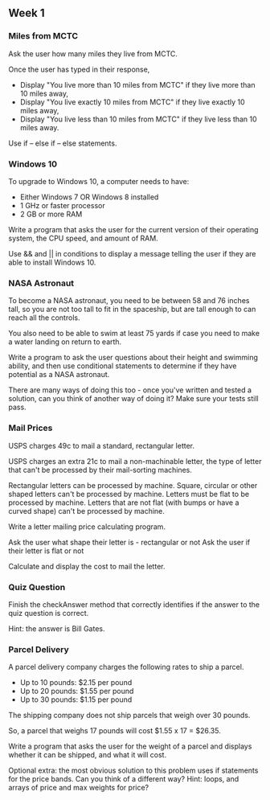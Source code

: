 ## Week 1


### Miles from MCTC

Ask the user how many miles they live from MCTC.

Once the user has typed in their response,

*	Display "You live more than 10 miles from MCTC" if they live more than 10 miles away,
*	Display "You live exactly 10 miles from MCTC" if they live exactly 10 miles away,
*	Display "You live less than 10 miles from MCTC" if they live less than 10 miles away.

Use if – else if – else statements.

 
### Windows 10 

To upgrade to Windows 10, a computer needs to have:

*	Either Windows 7 OR Windows 8 installed
*	1 GHz or faster processor
*	2 GB or more RAM

Write a program that asks the user for the current version of their
operating system, the CPU speed, and amount of RAM.

Use && and || in conditions to display a message telling the user
if they are able to install Windows 10.

  
### NASA Astronaut
 
To become a NASA astronaut, you need to be between 58 and 76 inches tall, so you
are not too tall to fit in the spaceship, but are tall enough to can reach all the controls.

You also need to be able to swim at least 75 yards if case you need to make a water landing on return to earth.

Write a program to ask the user questions about their height and swimming ability,
and then use conditional statements to determine if they have potential as a NASA astronaut.

There are many ways of doing this too - once you've written and tested a solution,
can you think of another way of doing it? Make sure your tests still pass.


### Mail Prices

USPS charges 49c to mail a standard, rectangular letter.

USPS charges an extra 21c to mail a non-machinable letter,
the type of letter that can't be processed by their mail-sorting machines.

Rectangular letters can be processed by machine. Square, circular or other shaped letters can't be processed by machine.
Letters must be flat to be processed by machine. Letters that are not flat (with bumps or have a curved shape) can't be processed by machine.

Write a letter mailing price calculating program.

Ask the user what shape their letter is - rectangular or not
Ask the user if their letter is flat or not

Calculate and display the cost to mail the letter.


### Quiz Question

Finish the checkAnswer method that correctly identifies if the answer to the quiz question is correct.
     
Hint: the answer is Bill Gates.
  
  
### Parcel Delivery

A parcel delivery company charges the following rates to ship a parcel.

*	Up to 10 pounds: $2.15 per pound
*	Up to 20 pounds: $1.55 per pound
*	Up to 30 pounds: $1.15 per pound

The shipping company does not ship parcels that weigh over 30 pounds.

So, a parcel that weighs 17 pounds will cost $1.55 x 17 = $26.35.

Write a program that asks the user for the weight of a parcel and displays whether it can be shipped, and what it will cost.

Optional extra: the most obvious solution to this problem uses if statements for the price bands. Can you think of a different way?  Hint:  loops, and arrays of price and max weights for price?


  